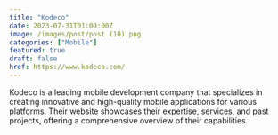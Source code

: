 ```yaml
---
title: "Kodeco"
date: 2023-07-31T01:00:00Z
image: /images/post/post (10).png
categories: ["Mobile"]
featured: true
draft: false
href: https://www.kodeco.com/
---
```

Kodeco is a leading mobile development company that specializes in creating innovative and high-quality mobile applications for various platforms. Their website showcases their expertise, services, and past projects, offering a comprehensive overview of their capabilities.
